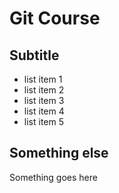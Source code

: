 # Git Course
## Subtitle
- list item 1
- list item 2
- list item 3
- list item 4
- list item 5

## Something else

Something goes here
